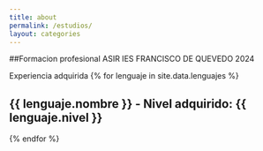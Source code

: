 ```yaml
---
title: about
permalink: /estudios/
layout: categories
---
```


##Formacion profesional
ASIR IES FRANCISCO DE QUEVEDO 2024

Experiencia adquirida
{% for lenguaje in site.data.lenguajes %}
  ## {{ lenguaje.nombre }} - Nivel adquirido: {{ lenguaje.nivel }}
{% endfor %}
